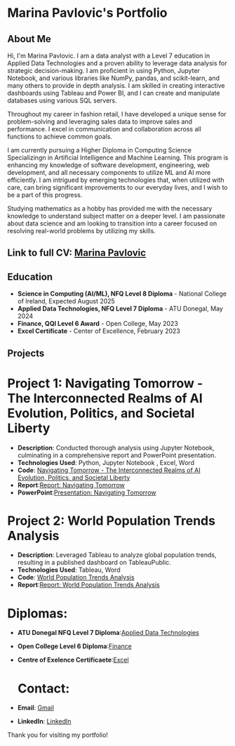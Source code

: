 # Marina Pavlovic's Portfolio

## About Me
Hi, I'm Marina Pavlovic. I am a data analyst with a Level 7 education in Applied Data Technologies and a proven ability to leverage data analysis for strategic decision-making. I am proficient in using Python, Jupyter Notebook, and various libraries like NumPy, pandas, and scikit-learn, and many others to provide in depth analysis. I am skilled in creating interactive dashboards using Tableau and Power BI, and I can create and manipulate databases using various SQL servers. 

Throughout my career in fashion retail, I have developed a unique sense for problem-solving and leveraging sales data to improve sales and performance. I excel in communication and collaboration across all functions to achieve common goals.

I am currently pursuing a Higher Diploma in Computing Science Specializingn in Artificial Intelligence and Machine Learning. This program is enhancing my knowledge of software development, engineering, web development, and all necessary components to utilize ML and AI more efficiently. I am intrigued by emerging technologies that, when utilized with care, can bring significant improvements to our everyday lives, and I wish to be a part of this progress.

Studying mathematics as a hobby has provided me with the necessary knowledge to understand subject matter on a deeper level. I am passionate about data science and am looking to transition into a career focused on resolving real-world problems by utilizing my skills.


## Link to full CV: [Marina Pavlovic](https://github.com/MarinaPavlovic-ai/Marina-Pavlovic-s-Portfolio/blob/9031b1200d5bc9c565f8917bf0e6187b168cc2db/Marina%20Pavlovic.pdf)

## Education
- **Science in Computing (AI/ML), NFQ Level 8 Diploma** - National College of Ireland, Expected August 2025
- **Applied Data Technologies, NFQ Level 7 Diploma** - ATU Donegal, May 2024
- **Finance, QQI Level 6 Award** - Open College, May 2023
- **Excel Certificate** - Center of Excellence, February 2023

## Projects
# Project 1: Navigating Tomorrow - The Interconnected Realms of AI Evolution, Politics, and Societal Liberty
- **Description**: Conducted thorough analysis using Jupyter Notebook, culminating in a comprehensive report and PowerPoint presentation.
- **Technologies Used**: Python, Jupyter Notebook , Excel, Word
- **Code**: [Navigating Tomorrow - The Interconnected Realms of AI Evolution, Politics, and Societal Liberty](https://github.com/MarinaPavlovic-ai/MarinaPavlovic-ai/blob/main/Navigating%20Tomorrow%20-%20The%20Interconnected%20Realms%20of%20AI%20Evolution%2C%20Politics%2C%20and%20Societal%20Liberty.ipynb)
- **Report**:[Report: Navigating Tomorrow](MarinaPavlovic-ai/Report%2C%20Navigating%20Tomorrow%20-%20The%20Interconnected%20Realms%20of%20AI%20Evolution%20Politics%20and%20Societal%20Liberty.pdf)
- **PowerPoint**:[Presentation: Navigating Tomorrow](MarinaPavlovic-ai/Navigating%20Tomorrow%20-%20The%20Interconnected%20Realms%20of%20AI%20Evolution%2C%20Politics%2C%20and%20Societal%20Liberty.pptx)


# Project 2: World Population Trends Analysis
- **Description**: Leveraged Tableau to analyze global population trends, resulting in a published dashboard on TableauPublic.
- **Technologies Used**: Tableau, Word
- **Code**: [World Population Trends Analysis](World%20Population%20Trends.twbx)
- **Report**:[Report: World Population Trends Analysis](MarinaPavlovic-ai/Report%20-%20World%20Population%20Trends%20Analysis.pdf)

# Diplomas: 
- **ATU Donegal NFQ Level 7 Diploma**:[Applied Data Technologies](https://github.com/MarinaPavlovic-ai/Diplomas/blob/main/Level%207%2C%20ADT.pdf)
- **Open College Level 6 Diploma**:[Finance](https://github.com/MarinaPavlovic-ai/Diplomas/blob/main/Marina%20Pavlovic%2C%20Finance%20Level%206.pdf)
- **Centre of Exelence Certificaete**:[Excel](https://github.com/MarinaPavlovic-ai/Diplomas/blob/main/excel-diploma-7511%5B2169%5D.pdf)

  # Contact:
- **Email**: [Gmail](mailto:marinapavlovic87@gmail.com)
- **LinkedIn**: [LinkedIn](https://www.linkedin.com/in/marina-pavlovic-8800a240)

Thank you for visiting my portfolio!
